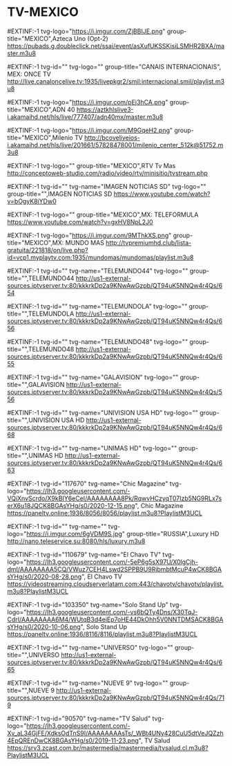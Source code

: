 # TV-MEXICO

#EXTINF:-1 tvg-logo="https://i.imgur.com/ZjBBIJE.png" group-title="MEXICO",Azteca Uno (Opt-2)
https://pubads.g.doubleclick.net/ssai/event/asXufUKSSKisiLSMHR2BXA/master.m3u8

#EXTINF:-1 tvg-id="" tvg-logo="" group-title="CANAIS INTERNACIONAIS", MEX: ONCE TV
http://live.canaloncelive.tv:1935/livepkgr2/smil:internacional.smil/playlist.m3u8

#EXTINF:-1 tvg-logo="https://i.imgur.com/pEj3hCA.png" group-title="MEXICO",ADN 40
https://aztkhlslive3-i.akamaihd.net/hls/live/777407/adn40mx/master.m3u8

#EXTINF:-1 tvg-logo="https://i.imgur.com/M9GqeH2.png" group-title="MEXICO",Milenio TV
http://bcoveliveios-i.akamaihd.net/hls/live/201661/57828478001/milenio_center_512k@51752.m3u8

#EXTINF:-1 tvg-logo="" group-title="MEXICO",RTV Tv Mas
http://conceptoweb-studio.com/radio/video/rtv/minisitio/tvstream.php

#EXTINF:-1 tvg-id="" tvg-name="IMAGEN NOTICIAS SD" tvg-logo="" group-title="",IMAGEN NOTICIAS SD
https://www.youtube.com/watch?v=bOgyK8iYDw0

#EXTINF:-1 tvg-logo="" group-title="MEXICO",MX: TELEFORMULA
https://www.youtube.com/watch?v=gxHV8NpL2J0

#EXTINF:-1 tvg-logo="https://i.imgur.com/9MThkXS.png" group-title="MEXICO",MX: MUNDO MAS
http://tvpremiumhd.club/lista-gratuita/221818/on/live.php?id=vcp1.myplaytv.com:1935/mundomas/mundomas/playlist.m3u8

#EXTINF:-1 tvg-id="" tvg-name="TELEMUNDO44" tvg-logo="" group-title="",TELEMUNDO44
http://us1-external-sources.iptvserver.tv:80/kkkrkDp2a9KNwAwGzpb/QT94uK5NNQw4r4Qs/654

#EXTINF:-1 tvg-id="" tvg-name="TELEMUNDOLA" tvg-logo="" group-title="",TELEMUNDOLA
http://us1-external-sources.iptvserver.tv:80/kkkrkDp2a9KNwAwGzpb/QT94uK5NNQw4r4Qs/656

#EXTINF:-1 tvg-id="" tvg-name="TELEMUNDO48" tvg-logo="" group-title="",TELEMUNDO48
http://us1-external-sources.iptvserver.tv:80/kkkrkDp2a9KNwAwGzpb/QT94uK5NNQw4r4Qs/655

#EXTINF:-1 tvg-id="" tvg-name="GALAVISION" tvg-logo="" group-title="",GALAVISION
http://us1-external-sources.iptvserver.tv:80/kkkrkDp2a9KNwAwGzpb/QT94uK5NNQw4r4Qs/556

#EXTINF:-1 tvg-id="" tvg-name="UNIVISION USA HD" tvg-logo="" group-title="",UNIVISION USA HD
http://us1-external-sources.iptvserver.tv:80/kkkrkDp2a9KNwAwGzpb/QT94uK5NNQw4r4Qs/668

#EXTINF:-1 tvg-id="" tvg-name="UNIMAS HD" tvg-logo="" group-title="",UNIMAS HD
http://us1-external-sources.iptvserver.tv:80/kkkrkDp2a9KNwAwGzpb/QT94uK5NNQw4r4Qs/663

#EXTINF:-1 tvg-id="117670" tvg-name="Chic Magazine" tvg-logo="https://lh3.googleusercontent.com/-VQiXnvScrdo/X9kBIY6eCeI/AAAAAAAA8Pk/RqwvHCzyqT07Izb5NG9RLx7serX6u18JQCK8BGAsYHg/s0/2020-12-15.png", Chic Magazine
https://paneltv.online:1936/8056/8056/playlist.m3u8?PlaylistM3UCL

#EXTINF:-1 tvg-id="" tvg-name="" tvg-logo="https://i.imgur.com/6gVDM9S.jpg" group-title="RUSSIA",Luxury HD
http://nano.teleservice.su:8080/hls/luxury.m3u8

#EXTINF:-1 tvg-id="110679" tvg-name="El Chavo TV" tvg-logo="https://lh3.googleusercontent.com/-5eP6g5sX97U/X0lgCjh-dmI/AAAAAAAA5CQ/VWuz7CEH4Lswd2SPPB9U9RjbmbtMcuP4wCK8BGAsYHg/s0/2020-08-28.png", El Chavo TV
https://videostreaming.cloudserverlatam.com:443/chavotv/chavotv/playlist.m3u8?PlaylistM3UCL

#EXTINF:-1 tvg-id="103350" tvg-name="Solo Stand Up" tvg-logo="https://lh3.googleusercontent.com/-vs6bQTy4Dns/X30TqJ-CdrI/AAAAAAAA6M4/WUtqB3d4eiEp7oHE44DkOhh5V0NNTDMSACK8BGAsYHg/s0/2020-10-06.png", Solo Stand Up
https://paneltv.online:1936/8116/8116/playlist.m3u8?PlaylistM3UCL

#EXTINF:-1 tvg-id="" tvg-name="UNIVERSO" tvg-logo="" group-title="",UNIVERSO
http://us1-external-sources.iptvserver.tv:80/kkkrkDp2a9KNwAwGzpb/QT94uK5NNQw4r4Qs/665

#EXTINF:-1 tvg-id="" tvg-name="NUEVE 9" tvg-logo="" group-title="",NUEVE 9
http://us1-external-sources.iptvserver.tv:80/kkkrkDp2a9KNwAwGzpb/QT94uK5NNQw4r4Qs/719

#EXTINF:-1 tvg-id="90570" tvg-name="TV Salud" tvg-logo="https://lh3.googleusercontent.com/-Xv_aL34GjFE/XdksOdTnS9I/AAAAAAAAsTs/_WBt4UNy428CuU5dtVeJQZzh4EpQREnDwCK8BGAsYHg/s0/2019-11-23.png", TV Salud
https://srv3.zcast.com.br/mastermedia/mastermedia/tvsalud.cl.m3u8?PlaylistM3UCL



